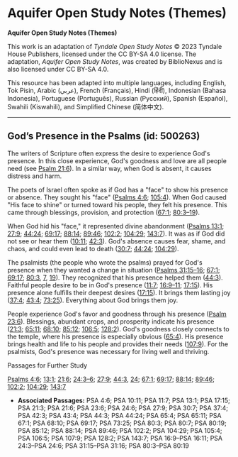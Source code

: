 # Aquifer Open Study Notes (Themes)

**Aquifer Open Study Notes (Themes)**

This work is an adaptation of *Tyndale Open Study Notes* © 2023 Tyndale House Publishers, licensed under the CC BY\-SA 4\.0 license. The adaptation, *Aquifer Open Study Notes*, was created by BiblioNexus and is also licensed under CC BY\-SA 4\.0\.

This resource has been adapted into multiple languages, including English, Tok Pisin, Arabic (عربي), French (Français), Hindi (हिंदी), Indonesian (Bahasa Indonesia), Portuguese (Português), Russian (Русский), Spanish (Español), Swahili (Kiswahili), and Simplified Chinese (简体中文).



--------------------------------

## God’s Presence in the Psalms (id: 500263)

The writers of Scripture often express the desire to experience God's presence. In this close experience, God's goodness and love are all people need (see [Psalm 21:6](https://ref.ly/Ps21:6)). In a similar way, when God is absent, it causes distress and harm.

The poets of Israel often spoke as if God has a "face" to show his presence or absence. They sought his "face" ([Psalms 4:6](https://ref.ly/Ps24:6); [105:4](https://ref.ly/Ps105:4)). When God caused "His face to shine" or turned toward his people, they felt his presence. This came through blessings, provision, and protection ([67:1](https://ref.ly/Ps67:1); [80:3–19](https://ref.ly/Ps80:3-Ps80:19)). 

When God hid his "face," it represented divine abandonment ([Psalms 13:1](https://ref.ly/Ps13:1); [27:9](https://ref.ly/Ps27:9); [44:24](https://ref.ly/Ps44:24); [69:17](https://ref.ly/Ps69:17); [88:14](https://ref.ly/Ps88:14); [89:46](https://ref.ly/Ps89:46); [102:2](https://ref.ly/Ps102:2); [104:29](https://ref.ly/Ps104:29); [143:7](https://ref.ly/Ps143:7)). It was as if God did not see or hear them ([10:11](https://ref.ly/Ps10:11); [42:3](https://ref.ly/Ps42:3)). God's absence causes fear, shame, and chaos, and could even lead to death ([30:7](https://ref.ly/Ps30:7); [44:24](https://ref.ly/Ps44:24); [104:29](https://ref.ly/Ps104:29)).

The psalmists (the people who wrote the psalms) prayed for God's presence when they wanted a change in situation ([Psalms 31:15–16](https://ref.ly/Ps31:15-Ps31:16); [67:1](https://ref.ly/Ps67:1); [69:17](https://ref.ly/Ps69:17); [80:3](https://ref.ly/Ps80:3), [7](https://ref.ly/Ps80:7), [19](https://ref.ly/Ps80:19)). They recognized that his presence helped them ([44:3](https://ref.ly/Ps44:3)). Faithful people desire to be in God's presence ([11:7](https://ref.ly/Ps11:7); [16:9–11](https://ref.ly/Ps16:9-Ps16:11); [17:15](https://ref.ly/Ps17:15)). His presence alone fulfills their deepest desires ([17:15](https://ref.ly/Ps17:15)). It brings them lasting joy ([37:4](https://ref.ly/Ps37:4); [43:4](https://ref.ly/Ps43:4); [73:25](https://ref.ly/Ps73:25)). Everything about God brings them joy.

People experience God's favor and goodness through his presence ([Psalm 23:6](https://ref.ly/Ps23:6)). Blessings, abundant crops, and prosperity indicate his presence ([21:3](https://ref.ly/Ps21:3); [65:11](https://ref.ly/Ps65:11); [68:10](https://ref.ly/Ps68:10); [85:12](https://ref.ly/Ps85:12); [106:5](https://ref.ly/Ps106:5); [128:2](https://ref.ly/Ps128:2)). God's goodness closely connects to the temple, where his presence is especially obvious ([65:4](https://ref.ly/Ps65:4)). His presence brings health and life to his people and provides their needs ([107:9](https://ref.ly/Ps107:9)). For the psalmists, God's presence was necessary for living well and thriving.

Passages for Further Study

[Psalms 4:6](https://ref.ly/Ps4:6); [13:1](https://ref.ly/Ps13:1); [21:6](https://ref.ly/Ps21:6); [24:3–6](https://ref.ly/Ps24:3-Ps24:6); [27:9](https://ref.ly/Ps27:9); [44:3](https://ref.ly/Ps44:3), [24](https://ref.ly/Ps44:24); [67:1](https://ref.ly/Ps67:1); [69:17](https://ref.ly/Ps69:17); [88:14](https://ref.ly/Ps88:14); [89:46](https://ref.ly/Ps89:46); [102:2](https://ref.ly/Ps102:2); [104:29](https://ref.ly/Ps104:29); [143:7](https://ref.ly/Ps143:7)

* **Associated Passages:** PSA 4:6; PSA 10:11; PSA 11:7; PSA 13:1; PSA 17:15; PSA 21:3; PSA 21:6; PSA 23:6; PSA 24:6; PSA 27:9; PSA 30:7; PSA 37:4; PSA 42:3; PSA 43:4; PSA 44:3; PSA 44:24; PSA 65:4; PSA 65:11; PSA 67:1; PSA 68:10; PSA 69:17; PSA 73:25; PSA 80:3; PSA 80:7; PSA 80:19; PSA 85:12; PSA 88:14; PSA 89:46; PSA 102:2; PSA 104:29; PSA 105:4; PSA 106:5; PSA 107:9; PSA 128:2; PSA 143:7; PSA 16:9–PSA 16:11; PSA 24:3–PSA 24:6; PSA 31:15–PSA 31:16; PSA 80:3–PSA 80:19

